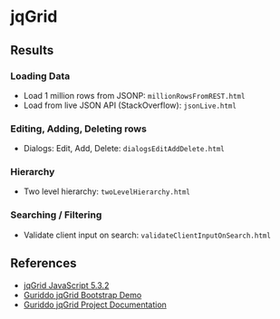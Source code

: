 # jqGrid

## Results

### Loading Data
- Load 1 million rows from JSONP: `millionRowsFromREST.html`
- Load from live JSON API (StackOverflow): `jsonLive.html`

### Editing, Adding, Deleting rows
- Dialogs: Edit, Add, Delete: `dialogsEditAddDelete.html`

### Hierarchy
- Two level hierarchy: `twoLevelHierarchy.html`

### Searching / Filtering
- Validate client input on search: `validateClientInputOnSearch.html`

## References
- [jqGrid JavaScript 5.3.2](http://www.trirand.com/blog/)
- [Guriddo jqGrid Bootstrap Demo](http://www.guriddo.net/demo/bootstrap/)
- [Guriddo jqGrid Project Documentation](http://www.guriddo.net/documentation/guriddo/javascript/)